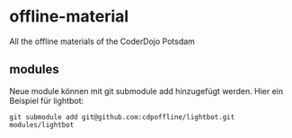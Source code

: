 # offline-material
All the offline materials of the CoderDojo Potsdam

## modules

Neue module können mit git submodule add hinzugefügt werden. Hier ein Beispiel für lightbot:

    git submodule add git@github.com:cdpoffline/lightbot.git modules/lightbot
